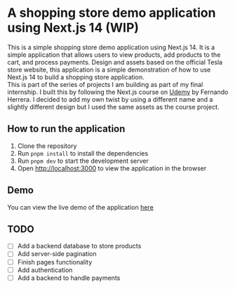 # A shopping store demo application using Next.js 14 (WIP)

This is a simple shopping store demo application using Next.js 14. It is a simple application that allows users to view products, add products to the cart, and process payments. Design and assets based on the official Tesla store website, this application is a simple demonstration of how to use Next.js 14 to build a shopping store application.  
This is part of the series of projects I am building as part of my final internship. I built this by following the Next.js course on [Udemy](<https://www.udemy.com/course/nextjs-fh/>) by Fernando Herrera. I decided to add my own twist by using a different name and a slightly different design but I used the same assets as the course project.

## How to run the application

1. Clone the repository
2. Run `pnpm install` to install the dependencies
3. Run `pnpm dev` to start the development server
4. Open [http://localhost:3000](http://localhost:3000) to view the application in the browser

## Demo

You can view the live demo of the application [here](https://clothes-syntax.vercel.app/)

## TODO

- [ ] Add a backend database to store products
- [ ] Add server-side pagination
- [ ] Finish pages functionality
- [ ] Add authentication
- [ ] Add a backend to handle payments
